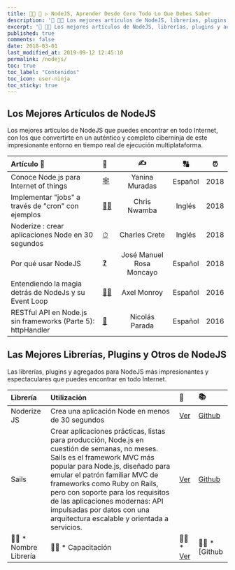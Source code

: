 ```yaml
---
title: 👩‍🚀 🔩 ▷ NodeJS, Aprender Desde Cero Todo Lo Que Debes Saber
description: '📌 👨‍💻 Los mejores artículos de NodeJS, librerías, plugins y aotros añadidos de NodeJS más impresionantes y espectaculares que puedes encontrar en todo Internet.'
excerpt: '📌 👨‍💻 Los mejores artículos de NodeJS, librerías, plugins y aotros añadidos de NodeJS más impresionantes y espectaculares que puedes encontrar en todo Internet.'
published: true
comments: false
date: 2018-03-01
last_modified_at: 2019-09-12 12:45:10
permalink: /nodejs/
toc: true
toc_label: "Contenidos"
toc_icon: user-ninja
toc_sticky: true
---
```


## Los Mejores Artículos de NodeJS

Los mejores artículos de NodeJS que puedes encontrar en todo Internet, con los que convertirte en un auténtico y completo ciberninja de este impresionante entorno en tiempo real de ejecución multiplataforma.

| Artículo 📖                                                   | 🔗                                                            |            ✍             |    🔠    |  ⏰   |
| :----------------------------------------------------------- | :----------------------------------------------------------- | :----------------------: | :-----: | :--: |
| Conoce Node.js para Internet of things                       | [🕸](https://openwebinars.net/blog/conoce-nodejs-para-internet-things/) |      Yanina Muradas      | Español | 2018 |
| Implementar "jobs" a través de "cron" con ejemplos           | [👷‍♀️](https://scotch.io/tutorials/nodejs-cron-jobs-by-examples) |       Chris Nwamba       | Inglés  | 2018 |
| Noderize : crear aplicaciones Node en 30 segundos            | [⏱](https://medium.com/@cretezy/noderize-create-node-apps-in-30-seconds-2ac1a79baeff) |      Charles Crete       | Inglés  | 2018 |
| Por qué usar NodeJS                                          | [❓](https://openwebinars.net/blog/por-que-usar-nodejs/)      | José Manuel Rosa Moncayo | Español | 2018 |
| Entendiendo la magia detrás de NodeJs y su Event Loop        | [🧙‍♂️](https://blog.nearsoftjobs.com/entendiendo-la-magia-detrás-de-nodejs-y-su-event-loop-8335e3b35e58) |       Axel Monroy        | Español | 2016 |
| RESTful API en Node.js sin frameworks (Parte 5): httpHandler | [🚀](https://medium.com/@nicolasparada/restful-api-en-node-js-sin-frameworks-parte-5-use-facd57512f5d) |      Nicolás Parada      | Español | 2016 |

## Las Mejores Librerías, Plugins y Otros de NodeJS

Las librerías, plugins y agregados para NodeJS más impresionantes y espectaculares que puedes encontrar en todo Internet.

| Librería             | Utilización                                                  | 🔗                                                            | 📚                                              |
| :------------------- | :----------------------------------------------------------- | :----------------------------------------------------------- | :--------------------------------------------- |
| Noderize JS          | Crea una aplicación Node en menos de 30 segundos             | [Ver](https://noderize.js.org/)                              | [Github](https://github.com/Cretezy/Noderize)  |
| Sails                | Crear aplicaciones prácticas, listas para producción, Node.js en cuestión de semanas, no meses. Sails es el framework MVC más popular para Node.js, diseñado para emular el patrón familiar MVC de frameworks como Ruby on Rails, pero con soporte para los requisitos de las aplicaciones modernas: API impulsadas por datos con una arquitectura escalable y orientada a servicios. | [Ver](https://sailsjs.com/)                                  | [Github](https://github.com/balderdashy/sails) |
| 👷‍♂️ * Nombre Librería | 👷‍♂️ * Capacitación                                            | 👷‍♂️ * [Ver](http://localhost/wordpress/wp-admin/admin-post.php?action=tablepress_preview_table&item=3&return=edit&return_item=3&_wpnonce=826f64e7d9&) | 👷‍♂️ * [Github                                   |
